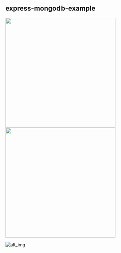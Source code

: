 ## express-mongodb-example

<img src="https://i.imgur.com/xLyd1AS.png" width="350" /> <img src="https://i.imgur.com/bFupoRK.png" width="350" />

![alt_img](https://i.imgur.com/KLTHCXa.jpg)
